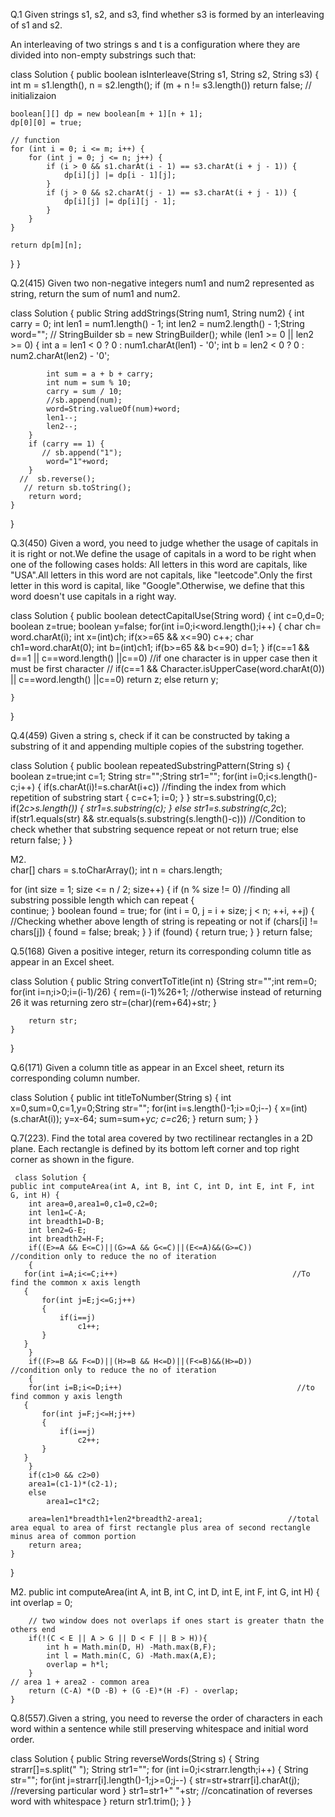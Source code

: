 Q.1 Given strings s1, s2, and s3, find whether s3 is formed by an interleaving of s1 and s2.

An interleaving of two strings s and t is a configuration where they are divided into non-empty substrings such that:

class Solution {
    public boolean isInterleave(String s1, String s2, String s3)
    {
      int m = s1.length(), n = s2.length();
	if (m + n != s3.length()) return false;
     // initializaion
	
	boolean[][] dp = new boolean[m + 1][n + 1];
	dp[0][0] = true;

	// function
	for (int i = 0; i <= m; i++) {
		for (int j = 0; j <= n; j++) {
			if (i > 0 && s1.charAt(i - 1) == s3.charAt(i + j - 1)) {
				dp[i][j] |= dp[i - 1][j];
			}
			if (j > 0 && s2.charAt(j - 1) == s3.charAt(i + j - 1)) {
				dp[i][j] |= dp[i][j - 1];
			}
		}
	}

	return dp[m][n];
}
}

	 
Q.2(415) Given two non-negative integers num1 and num2 represented as string, return the sum of num1 and num2.

class Solution {
    public String addStrings(String num1, String num2) {
        int carry = 0;
        int len1 = num1.length() - 1;
        int len2 = num2.length() - 1;String word="";
       // StringBuilder sb = new StringBuilder();
        while (len1 >= 0 || len2 >= 0) {
           int a = len1 < 0 ? 0 : num1.charAt(len1) - '0';
            int b = len2 < 0 ? 0 : num2.charAt(len2) - '0';
           
            int sum = a + b + carry;
            int num = sum % 10;
            carry = sum / 10;
            //sb.append(num);
            word=String.valueOf(num)+word;
            len1--;
            len2--;
        }
        if (carry == 1) {
           // sb.append("1");
            word="1"+word;
        }
      //  sb.reverse();
       // return sb.toString();
        return word;
    }
}



Q.3(450)  Given a word, you need to judge whether the usage of capitals in it is right or not.We define the usage of capitals in a word to be
right when one of the following cases holds:
All letters in this word are capitals, like "USA".All letters in this word are not capitals, like "leetcode".Only the first letter in this word is 
capital, like "Google".Otherwise, we define that this word doesn't use capitals in a right way.


class Solution {
    public boolean detectCapitalUse(String word) {
        int c=0,d=0; boolean z=true; boolean y=false;
        for(int i=0;i<word.length();i++)
        {
           char ch= word.charAt(i);
            int x=(int)ch;
            if(x>=65 && x<=90)
                c++;
            char ch1=word.charAt(0);
            int b=(int)ch1;
            if(b>=65 && b<=90)
            d=1;
        }
        if(c==1 && d==1 || c==word.length() ||c==0)                                           //if one character is in upper case then it must be first character
       // if(c==1 && Character.isUpperCase(word.charAt(0)) || c==word.length() ||c==0)
            return z;
        else
            return y;
        
    }
}


Q.4(459)    Given a string s, check if it can be constructed by taking a substring of it and appending multiple copies of the substring together.


class Solution {
    public boolean repeatedSubstringPattern(String s) {
        boolean z=true;int c=1;
        String str="";String str1="";
        for(int i=0;i<s.length()-c;i++)
        {
         if(s.charAt(i)!=s.charAt(i+c))                         //finding the index from which repetition of substring start
         {
             c=c+1;
             i=0;
         }
        }
        str=s.substring(0,c);
        if(2*c>s.length())
        {
        str1=s.substring(c);
        }
        else
            str1=s.substring(c,2*c); 
            if(str1.equals(str) && str.equals(s.substring(s.length()-c)))         //Condition to check whether that substring sequence repeat or not
                return true;
        else 
            return false;
    }
}


M2.    
char[] chars = s.toCharArray();
int n = chars.length;

for (int size = 1; size <= n / 2; size++) {
  if (n % size != 0)                                      //finding all substring possible length which can repeat
  {                                
	continue;
  }
  boolean found = true;
  for (int i = 0, j = i + size; j < n; ++i, ++j) {          //Checking whether above length of string is repeating or not
	if (chars[i] != chars[j]) {
	  found = false;
	  break;
	}
  }
  if (found) {
	return true;
  }
}
return false;

Q.5(168) Given a positive integer, return its corresponding column title as appear in an Excel sheet.

class Solution {
    public String convertToTitle(int n) 
    {String str="";int rem=0;
       for(int i=n;i>0;i=(i-1)/26)
       {
           rem=(i-1)%26+1;                        //otherwise instead of returning 26 it was returning zero
           str=(char)(rem+64)+str;
       }
            
        
        return str;
    }
}


Q.6(171)  Given a column title as appear in an Excel sheet, return its corresponding column number.

class Solution {
    public int titleToNumber(String s) {
        int x=0,sum=0,c=1,y=0;String str="";
        for(int i=s.length()-1;i>=0;i--)
        {
           x=(int)(s.charAt(i));
            y=x-64;
               sum=sum+y*c;
            c=c*26;
        }
        return sum;
    }
}


Q.7(223). Find the total area covered by two rectilinear rectangles in a 2D plane.
         Each rectangle is defined by its bottom left corner and top right corner as shown in the figure.
	 
	 class Solution {
    public int computeArea(int A, int B, int C, int D, int E, int F, int G, int H) {
        int area=0,area1=0,c1=0,c2=0;
        int len1=C-A;
        int breadth1=D-B;
        int len2=G-E;
        int breadth2=H-F;
        if((E>=A && E<=C)||(G>=A && G<=C)||(E<=A)&&(G>=C))        //condition only to reduce the no of iteration
        {
       for(int i=A;i<=C;i++)                                       //To find the common x axis length
       {
           for(int j=E;j<=G;j++)
           {
               if(i==j)
                   c1++;
           }
       }
        }
        if((F>=B && F<=D)||(H>=B && H<=D)||(F<=B)&&(H>=D))                //condition only to reduce the no of iteration
        {
        for(int i=B;i<=D;i++)                                       //to find common y axis length
       {
           for(int j=F;j<=H;j++)
           {
               if(i==j)
                   c2++;
           }
       }
        }
        if(c1>0 && c2>0)
        area1=(c1-1)*(c2-1);
        else
            area1=c1*c2;
        
        area=len1*breadth1+len2*breadth2-area1;                   //total area equal to area of first rectangle plus area of second rectangle minus area of common portion
        return area;
    }
}


M2.
public int computeArea(int A, int B, int C, int D, int E, int F, int G, int H) {
        int overlap = 0;
        
		// two window does not overlaps if ones start is greater thatn the others end 
        if(!(C < E || A > G || D < F || B > H)){ 
            int h = Math.min(D, H) -Math.max(B,F);
            int l = Math.min(C, G) -Math.max(A,E);  
            overlap = h*l;
        }
	// area 1 + area2 - common area
        return (C-A) *(D -B) + (G -E)*(H -F) - overlap;
    }


Q.8(557).Given a string, you need to reverse the order of characters in each word within a sentence while still preserving whitespace and initial word order.

class Solution {
    public String reverseWords(String s) {
        String strarr[]=s.split(" ");
        String str1="";
        for (int i=0;i<strarr.length;i++)
        {
            String str="";
            for(int j=strarr[i].length()-1;j>=0;j--)
            {
                str=str+strarr[i].charAt(j);                       //reversing particular word
            }
         str1=str1+" "+str;                                    //concatination of reverses word with whitespace
        }
        return str1.trim();
    }
}
